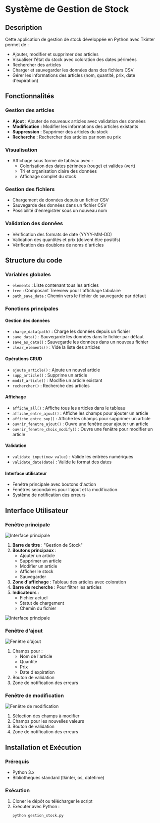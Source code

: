 # Système de Gestion de Stock

## Description

Cette application de gestion de stock développée en Python avec Tkinter permet de :
- Ajouter, modifier et supprimer des articles
- Visualiser l'état du stock avec coloration des dates périmées
- Rechercher des articles
- Charger et sauvegarder les données dans des fichiers CSV
- Gérer les informations des articles (nom, quantité, prix, date d'expiration)

## Fonctionnalités

### Gestion des articles
- **Ajout** : Ajouter de nouveaux articles avec validation des données
- **Modification** : Modifier les informations des articles existants
- **Suppression** : Supprimer des articles du stock
- **Recherche** : Rechercher des articles par nom ou prix

### Visualisation
- Affichage sous forme de tableau avec :
  - Colorisation des dates périmées (rouge) et valides (vert)
  - Tri et organisation claire des données
  - Affichage complet du stock

### Gestion des fichiers
- Chargement de données depuis un fichier CSV
- Sauvegarde des données dans un fichier CSV
- Possibilité d'enregistrer sous un nouveau nom

### Validation des données
- Vérification des formats de date (YYYY-MM-DD)
- Validation des quantités et prix (doivent être positifs)
- Vérification des doublons de noms d'articles

## Structure du code

### Variables globales
- `elements` : Liste contenant tous les articles
- `tree` : Composant Treeview pour l'affichage tabulaire
- `path_save_data` : Chemin vers le fichier de sauvegarde par défaut

### Fonctions principales

#### Gestion des données
- `charge_data(path)` : Charge les données depuis un fichier
- `save_data()` : Sauvegarde les données dans le fichier par défaut
- `save_as_data()` : Sauvegarde les données dans un nouveau fichier
- `clear_elements()` : Vide la liste des articles

#### Opérations CRUD
- `ajoute_article()` : Ajoute un nouvel article
- `supp_article()` : Supprime un article
- `modif_article()` : Modifie un article existant
- `rechercher()` : Recherche des articles

#### Affichage
- `affiche_all()` : Affiche tous les articles dans le tableau
- `affiche_entre_ajout()` : Affiche les champs pour ajouter un article
- `affiche_entre_sup()` : Affiche les champs pour supprimer un article
- `ouvrir_fenetre_ajout()` : Ouvre une fenêtre pour ajouter un article
- `ouvrir_fenetre_choix_modify()` : Ouvre une fenêtre pour modifier un article

#### Validation
- `validate_input(new_value)` : Valide les entrées numériques
- `validate_date(date)` : Valide le format des dates

#### Interface utilisateur
- Fenêtre principale avec boutons d'action
- Fenêtres secondaires pour l'ajout et la modification
- Système de notification des erreurs

## Interface Utilisateur

### Fenêtre principale
![Interface principale](16_APP_Systeme_Gestion_de_Stock/images/capture_start_programme.png)

1. **Barre de titre** : "Gestion de Stock"
2. **Boutons principaux** :
   - Ajouter un article
   - Supprimer un article
   - Modifier un article
   - Afficher le stock
   - Sauvegarder
3. **Zone d'affichage** : Tableau des articles avec coloration
4. **Barre de recherche** : Pour filtrer les articles
5. **Indicateurs** :
   - Fichier actuel
   - Statut de chargement
   - Chemin du fichier

![Interface principale](16_APP_Systeme_Gestion_de_Stock/images/capture_start_view_programme.png)


### Fenêtre d'ajout
![Fenêtre d'ajout](16_APP_Systeme_Gestion_de_Stock/images/capture_ajout_reussi.png)


1. Champs pour :
   - Nom de l'article
   - Quantité
   - Prix
   - Date d'expiration
2. Bouton de validation
3. Zone de notification des erreurs


### Fenêtre de modification
![Fenêtre de modification](16_APP_Systeme_Gestion_de_Stock/images/capture_modification.png)


1. Sélection des champs à modifier
2. Champs pour les nouvelles valeurs
3. Bouton de validation
4. Zone de notification des erreurs


## Installation et Exécution

### Prérequis
- Python 3.x
- Bibliothèques standard (tkinter, os, datetime)

### Exécution
1. Cloner le dépôt ou télécharger le script
2. Exécuter avec Python :
   ```bash
   python gestion_stock.py
